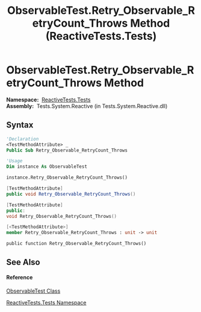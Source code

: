﻿---
title: ObservableTest.Retry_Observable_RetryCount_Throws Method  (ReactiveTests.Tests)
TOCTitle: Retry_Observable_RetryCount_Throws Method
ms:assetid: M:ReactiveTests.Tests.ObservableTest.Retry_Observable_RetryCount_Throws
ms:mtpsurl: https://msdn.microsoft.com/en-us/library/reactivetests.tests.observabletest.retry_observable_retrycount_throws(v=VS.103)
ms:contentKeyID: 36620551
ms.date: 06/28/2011
mtps_version: v=VS.103
f1_keywords:
- ReactiveTests.Tests.ObservableTest.Retry_Observable_RetryCount_Throws
dev_langs:
- CSharp
- JScript
- VB
- FSharp
- c++
---

# ObservableTest.Retry\_Observable\_RetryCount\_Throws Method

**Namespace:**  [ReactiveTests.Tests](hh289046\(v=vs.103\).md)  
**Assembly:**  Tests.System.Reactive (in Tests.System.Reactive.dll)

## Syntax

``` vb
'Declaration
<TestMethodAttribute> _
Public Sub Retry_Observable_RetryCount_Throws
```

``` vb
'Usage
Dim instance As ObservableTest

instance.Retry_Observable_RetryCount_Throws()
```

``` csharp
[TestMethodAttribute]
public void Retry_Observable_RetryCount_Throws()
```

``` c++
[TestMethodAttribute]
public:
void Retry_Observable_RetryCount_Throws()
```

``` fsharp
[<TestMethodAttribute>]
member Retry_Observable_RetryCount_Throws : unit -> unit 
```

``` jscript
public function Retry_Observable_RetryCount_Throws()
```

## See Also

#### Reference

[ObservableTest Class](hh288687\(v=vs.103\).md)

[ReactiveTests.Tests Namespace](hh289046\(v=vs.103\).md)

